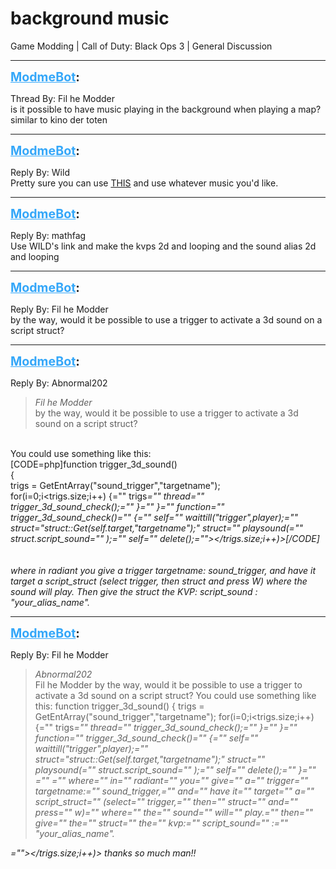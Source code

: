 # background music
Game Modding | Call of Duty: Black Ops 3 | General Discussion

---
<strong style="font-size: 1.4em;"><span style="text-decoration: underline;text-decoration-color: #34a7f9;"><span style="color:#34a7f9;">ModmeBot</span></span>:</strong>

<p>Thread By: Fil he Modder<br />is it possible to have music playing in the background when playing a map? similar to kino der toten</p>

---
<strong style="font-size: 1.4em;"><span style="text-decoration: underline;text-decoration-color: #34a7f9;"><span style="color:#34a7f9;">ModmeBot</span></span>:</strong>

<p>Reply By: Wild<br />Pretty sure you can use <a href="http://natesmithzombies.com/releases/amb_sounds.html">THIS</a> and use whatever music you&#39;d like.</p>

---
<strong style="font-size: 1.4em;"><span style="text-decoration: underline;text-decoration-color: #34a7f9;"><span style="color:#34a7f9;">ModmeBot</span></span>:</strong>

<p>Reply By: mathfag<br /> Use WILD&#39;s link and make the kvps 2d and looping and the sound alias 2d and looping</p>

---
<strong style="font-size: 1.4em;"><span style="text-decoration: underline;text-decoration-color: #34a7f9;"><span style="color:#34a7f9;">ModmeBot</span></span>:</strong>

<p>Reply By: Fil he Modder<br />by the way, would it be possible to use a trigger to activate a 3d sound on a script struct?</p>

---
<strong style="font-size: 1.4em;"><span style="text-decoration: underline;text-decoration-color: #34a7f9;"><span style="color:#34a7f9;">ModmeBot</span></span>:</strong>

<p>Reply By: Abnormal202<br /><blockquote><em>Fil he Modder</em><br />by the way, would it be possible to use a trigger to activate a 3d sound on a script struct?</blockquote><br /> You could use something like this:<br />[CODE=php]function trigger_3d_sound()<br />{<br />	trigs = GetEntArray(&quot;sound_trigger&quot;,&quot;targetname&quot;);<br />	for(i=0;i&lt;trigs.size;i++) {=&quot;&quot; trigs<em>=&quot;&quot; thread=&quot;&quot; trigger_3d_sound_check();=&quot;&quot; }=&quot;&quot; }=&quot;&quot; function=&quot;&quot; trigger_3d_sound_check()=&quot;&quot; {=&quot;&quot; self=&quot;&quot; waittill(&quot;trigger&quot;,player);=&quot;&quot; struct=&quot;struct::Get(self.target,&quot;targetname&quot;);&quot; struct=&quot;&quot; playsound(=&quot;&quot; struct.script_sound=&quot;&quot; );=&quot;&quot; self=&quot;&quot; delete();=&quot;&quot;&gt;&lt;/trigs.size;i++)&gt;[/CODE]<br /> <br /> <br />where in radiant you give a trigger targetname: sound_trigger, and have it target a script_struct (select trigger, then struct and press W) where the sound will play. Then give the struct the KVP: script_sound : &quot;your_alias_name&quot;.</em></p>

---
<strong style="font-size: 1.4em;"><span style="text-decoration: underline;text-decoration-color: #34a7f9;"><span style="color:#34a7f9;">ModmeBot</span></span>:</strong>

<p>Reply By: Fil he Modder<br /><blockquote><em>Abnormal202</em><br />Fil he Modder by the way, would it be possible to use a trigger to activate a 3d sound on a script struct?  You could use something like this: function trigger_3d_sound() { trigs = GetEntArray(&quot;sound_trigger&quot;,&quot;targetname&quot;); for(i=0;i&lt;trigs.size;i++) {=&quot;&quot; trigs<em>=&quot;&quot; thread=&quot;&quot; trigger_3d_sound_check();=&quot;&quot; }=&quot;&quot; }=&quot;&quot; function=&quot;&quot; trigger_3d_sound_check()=&quot;&quot; {=&quot;&quot; self=&quot;&quot; waittill(&quot;trigger&quot;,player);=&quot;&quot; struct=&quot;struct::Get(self.target,&quot;targetname&quot;);&quot; struct=&quot;&quot; playsound(=&quot;&quot; struct.script_sound=&quot;&quot; );=&quot;&quot; self=&quot;&quot; delete();=&quot;&quot; }=&quot;&quot;  =&quot;&quot;  =&quot;&quot; where=&quot;&quot; in=&quot;&quot; radiant=&quot;&quot; you=&quot;&quot; give=&quot;&quot; a=&quot;&quot; trigger=&quot;&quot; targetname:=&quot;&quot; sound_trigger,=&quot;&quot; and=&quot;&quot; have it=&quot;&quot; target=&quot;&quot; a=&quot;&quot; script_struct=&quot;&quot; (select=&quot;&quot; trigger,=&quot;&quot; then=&quot;&quot; struct=&quot;&quot; and=&quot;&quot; press=&quot;&quot; w)=&quot;&quot; where=&quot;&quot; the=&quot;&quot; sound=&quot;&quot; will=&quot;&quot; play.=&quot;&quot; then=&quot;&quot; give=&quot;&quot; the=&quot;&quot; struct=&quot;&quot; the=&quot;&quot; kvp:=&quot;&quot; script_sound=&quot;&quot; :=&quot;&quot; &quot;your_alias_name&quot;.</em></blockquote><em>=&quot;&quot;&gt;&lt;/trigs.size;i++)&gt; thanks so much man!!</em></p>
